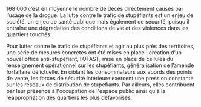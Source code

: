 <p id="brief">
168 000 c’est en moyenne le nombre de décès directement causés par l’usage de la drogue. La lutte contre le trafic de stupéfiants est un enjeu de société, un enjeu de santé publique mais également de sécurité, puisqu’il entraîne une dégradation des conditions de vie et des violences dans les quartiers touchés.
</p>
<p>
Pour lutter contre le trafic de stupéfiants et agir au plus près des territoires, une série de mesures concrètes ont été mises en place : création d’un nouvel office anti-stupéfiant, l’OFAST, mise en place de cellules du renseignement opérationnel sur les stupéfiants, généralisation de l’amende forfaitaire délictuelle.
En ciblant les consommateurs aux abords des points de vente, les forces de sécurité intérieure exercent une pression constante sur les réseaux de distribution de stupéfiants. Par ailleurs, elles contribuent par leur présence à l'occupation de l'espace public ainsi qu'à la réappropriation des quartiers les plus défavorisés.
</p>